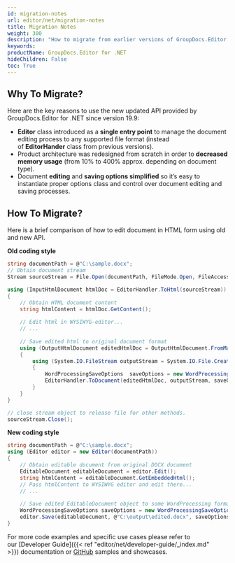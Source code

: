```yaml
---
id: migration-notes
url: editor/net/migration-notes
title: Migration Notes
weight: 300
description: "How to migrate from earlier versions of GroupDocs.Editor for .NET"
keywords: 
productName: GroupDocs.Editor for .NET
hideChildren: False
toc: True
---
```

## Why To Migrate?

Here are the key reasons to use the new updated API provided by GroupDocs.Editor for .NET since version 19.9:

* **Editor** class introduced as a **single entry point** to manage the document editing process to any supported file format (instead of **EditorHander** class from previous versions).
* Product architecture was redesigned from scratch in order to **decreased memory usage** (from 10% to 400% approx. depending on document type).
* Document **editing** and **saving options simplified** so it’s easy to instantiate proper options class and control over document editing and saving processes.

## How To Migrate?

Here is a brief comparison of how to edit document in HTML form using old and new API.  

**Old coding style**

```csharp
string documentPath = @"C:\sample.docx"; 
// Obtain document stream
Stream sourceStream = File.Open(documentPath, FileMode.Open, FileAccess.Read);

using (InputHtmlDocument htmlDoc = EditorHandler.ToHtml(sourceStream))
{
    // Obtain HTML document content
    string htmlContent = htmlDoc.GetContent();
  
    // Edit html in WYSIWYG-editor...
    // ...
  
    // Save edited html to original document format
    using (OutputHtmlDocument editedHtmlDoc = OutputHtmlDocument.FromMarkup(htmlContent, Path.Combine(Common.sourcePath, Common.resultResourcesFolder)))
    {
        using (System.IO.FileStream outputStream = System.IO.File.Create(@"C:\output\edited.docx"))
        {
            WordProcessingSaveOptions  saveOptions = new WordProcessingSaveOptions();
            EditorHandler.ToDocument(editedHtmlDoc, outputStream, saveOptions);
        }
    }
}

// close stream object to release file for other methods.
sourceStream.Close();
```

**New coding style**

```csharp
string documentPath = @"C:\sample.docx"; 
using (Editor editor = new Editor(documentPath))
{
    // Obtain editable document from original DOCX document
    EditableDocument editableDocument = editor.Edit();
    string htmlContent = editableDocument.GetEmbeddedHtml();
    // Pass htmlContent to WYSIWYG editor and edit there...
    // ...
  
    // Save edited EditableDocument object to some WordProcessing format - DOC for example
    WordProcessingSaveOptions saveOptions = new WordProcessingSaveOptions(Formats.WordProcessingFormats.Docx);
    editor.Save(editableDocument, @"C:\output\edited.docx", saveOptions);
}
```

For more code examples and specific use cases please refer to our [Developer Guide]({{< ref "editor/net/developer-guide/_index.md" >}}) documentation or [GitHub](https://github.com/groupdocs-editor/GroupDocs.Editor-for-.NET) samples and showcases.
